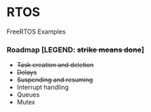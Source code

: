 # RTOS
 FreeRTOS Examples

### Roadmap [LEGEND: <strike>strike means done</strike>]
<ul>
 <li><strike>Task creation and deletion</strike></li>
 <li><strike>Delays</strike></li>
 <li><strike>Suspending and resuming</strike></li>
 <li>Interrupt handling</li>
 <li>Queues</li>
 <li>Mutex</li>
 </ul>

